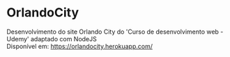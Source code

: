 # OrlandoCity
Desenvolvimento do site Orlando City do 'Curso de desenvolvimento web - Udemy' adaptado com NodeJS <br />
Disponível em: https://orlandocity.herokuapp.com/
